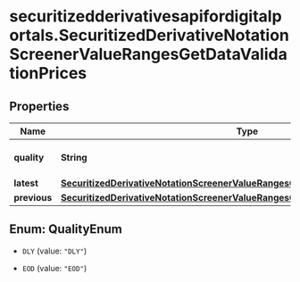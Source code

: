 # securitizedderivativesapifordigitalportals.SecuritizedDerivativeNotationScreenerValueRangesGetDataValidationPrices

## Properties

Name | Type | Description | Notes
------------ | ------------- | ------------- | -------------
**quality** | **String** | Quality of the price. | [optional] [default to &#39;DLY&#39;]
**latest** | [**SecuritizedDerivativeNotationScreenerValueRangesGetDataValidationPricesLatest**](SecuritizedDerivativeNotationScreenerValueRangesGetDataValidationPricesLatest.md) |  | [optional] 
**previous** | [**SecuritizedDerivativeNotationScreenerValueRangesGetDataValidationPricesPrevious**](SecuritizedDerivativeNotationScreenerValueRangesGetDataValidationPricesPrevious.md) |  | [optional] 



## Enum: QualityEnum


* `DLY` (value: `"DLY"`)

* `EOD` (value: `"EOD"`)




